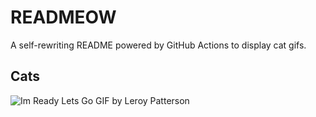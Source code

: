 # READMEOW

A self-rewriting README powered by GitHub Actions to display cat gifs.

## Cats

![Im Ready Lets Go GIF by Leroy Patterson](https://media1.giphy.com/media/CjmvTCZf2U3p09Cn0h/200.gif?cid=9acd02dacrz8q19qb3m25obgvjcvigvuiu28r9d9mku903iu&ep=v1_gifs_search&rid=200.gif&ct=g)
